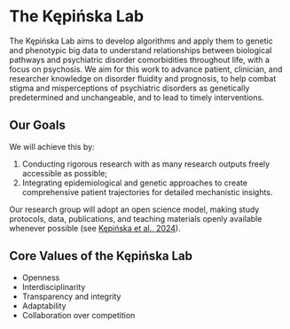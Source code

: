 # The Kępińska Lab

The Kępińska Lab aims to develop algorithms and apply them to genetic and phenotypic big data to understand relationships between biological pathways and psychiatric disorder comorbidities throughout life, with a focus on psychosis. We aim for this work to advance patient, clinician, and researcher knowledge on disorder fluidity and prognosis, to help combat stigma and misperceptions of psychiatric disorders as genetically predetermined and unchangeable, and to lead to timely interventions.

## Our Goals

We will achieve this by:

1. Conducting rigorous research with as many research outputs freely accessible as possible;
2. Integrating epidemiological and genetic approaches to create comprehensive patient trajectories for detailed mechanistic insights.

Our research group will adopt an open science model, making study protocols, data, publications, and teaching materials openly available whenever possible (see [Kępińska et al., 2024](https://doi.org/10.1016/j.bpsgos.2023.08.007)).

## Core Values of the Kępińska Lab

- Openness
- Interdisciplinarity
- Transparency and integrity
- Adaptability
- Collaboration over competition
